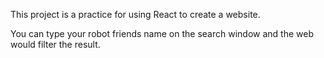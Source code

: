 This project is a practice for using React to create a website.

You can type your robot friends name on the search window and the web would filter the result.
